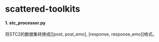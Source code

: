 # scattered-toolkits
#### 1. stc_processor.py
将STC2的数据集转换成[[post, post_emo], [response, response_emo]]格式。
